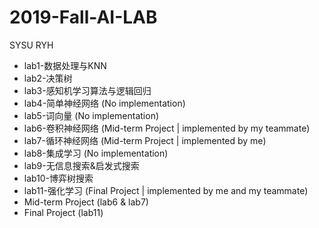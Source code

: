 # 2019-Fall-AI-LAB
SYSU RYH
* lab1-数据处理与KNN
* lab2-决策树
* lab3-感知机学习算法与逻辑回归
* lab4-简单神经网络 (No implementation)
* lab5-词向量 (No implementation)
* lab6-卷积神经网络 (Mid-term Project | implemented by my teammate)
* lab7-循环神经网络 (Mid-term Project | implemented by me)
* lab8-集成学习 (No implementation)
* lab9-无信息搜索&启发式搜索
* lab10-博弈树搜索
* lab11-强化学习 (Final Project | implemented by me and my teammate)
* Mid-term Project (lab6 & lab7)
* Final Project (lab11)
